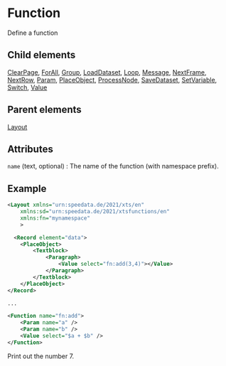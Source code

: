 # Function



Define a function



##  Child elements

[ClearPage](../clearpage.md), [ForAll](../forall.md), [Group](../group.md), [LoadDataset](../loaddataset.md), [Loop](../loop.md), [Message](../message.md), [NextFrame](../nextframe.md), [NextRow](../nextrow.md), [Param](../param.md), [PlaceObject](../placeobject.md), [ProcessNode](../processnode.md), [SaveDataset](../savedataset.md), [SetVariable](../setvariable.md), [Switch](../switch.md), [Value](../value.md)

##  Parent elements

[Layout](../layout.md)


## Attributes



`name` (text, optional)
:   The name of the function (with namespace prefix).




## Example

```xml
<Layout xmlns="urn:speedata.de/2021/xts/en"
    xmlns:sd="urn:speedata.de/2021/xtsfunctions/en"
    xmlns:fn="mynamespace"
    >

  <Record element="data">
    <PlaceObject>
        <Textblock>
            <Paragraph>
                <Value select="fn:add(3,4)"></Value>
            </Paragraph>
        </Textblock>
    </PlaceObject>
</Record>

...

<Function name="fn:add">
    <Param name="a" />
    <Param name="b" />
    <Value select="$a + $b" />
</Function>

```

Print out the number 7.








